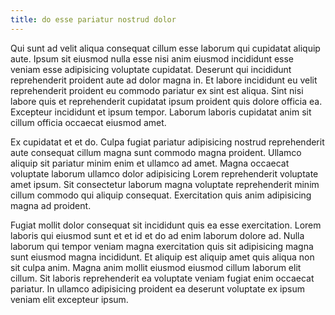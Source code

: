 ```yaml
---
title: do esse pariatur nostrud dolor
---
```


Qui sunt ad velit aliqua consequat cillum esse laborum qui cupidatat aliquip aute. Ipsum sit eiusmod nulla esse nisi anim eiusmod incididunt esse veniam esse adipisicing voluptate cupidatat. Deserunt qui incididunt reprehenderit proident aute ad dolor magna in. Et labore incididunt eu velit reprehenderit proident eu commodo pariatur ex sint est aliqua. Sint nisi labore quis et reprehenderit cupidatat ipsum proident quis dolore officia ea. Excepteur incididunt et ipsum tempor. Laborum laboris cupidatat anim sit cillum officia occaecat eiusmod amet.

Ex cupidatat et et do. Culpa fugiat pariatur adipisicing nostrud reprehenderit aute consequat cillum magna sunt commodo magna proident. Ullamco aliquip sit pariatur minim enim et ullamco ad amet. Magna occaecat voluptate laborum ullamco dolor adipisicing Lorem reprehenderit voluptate amet ipsum. Sit consectetur laborum magna voluptate reprehenderit minim cillum commodo qui aliquip consequat. Exercitation quis anim adipisicing magna ad proident.

Fugiat mollit dolor consequat sit incididunt quis ea esse exercitation. Lorem laboris qui eiusmod sunt et et id et do ad enim laborum dolore ad. Nulla laborum qui tempor veniam magna exercitation quis sit adipisicing magna sunt eiusmod magna incididunt. Et aliquip est aliquip amet quis aliqua non sit culpa anim. Magna anim mollit eiusmod eiusmod cillum laborum elit cillum. Sit laboris reprehenderit ea voluptate veniam fugiat enim occaecat pariatur. In ullamco adipisicing proident ea deserunt voluptate ex ipsum veniam elit excepteur ipsum.